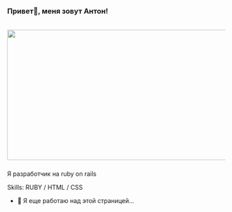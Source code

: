 ### Привет👋, меня зовут Антон!
<br clear="both">

<div align="center">
  <img height="300" width="600" src="https://tenor.com/ru/view/dance-tom-loki-gif-22329866)"  />
</div>

###

Я разработчик на ruby on rails

Skills: RUBY / HTML / CSS

- 🔭 Я еще работаю над этой страницей... 
